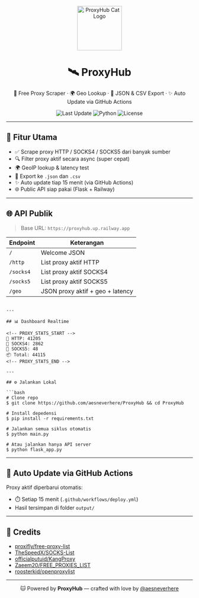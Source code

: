 <p align="center">
  <img src="https://github.com/images/mona-whisper.gif" width="120" alt="ProxyHub Cat Logo" />
</p>

<h1 align="center">🛰️ ProxyHub</h1>

<p align="center">
  🔌 Free Proxy Scraper · 🌍 Geo Lookup · 📄 JSON & CSV Export · ✨ Auto Update via GitHub Actions
</p>

<p align="center">
  <img alt="Last Update" src="https://github.com/aesneverhere/ProxyHub/actions/workflows/deploy.yml/badge.svg">
  <img alt="Python" src="https://img.shields.io/badge/Python-3.10+-blue?style=flat-square">
  <img alt="License" src="https://img.shields.io/github/license/aesneverhere/ProxyHub?style=flat-square">
</p>

---

## 🚀 Fitur Utama

* ✅ Scrape proxy HTTP / SOCKS4 / SOCKS5 dari banyak sumber
* 🔍 Filter proxy aktif secara async (super cepat)
* 🌍 GeoIP lookup & latency test
* 📄 Export ke `.json` dan `.csv`
* ✨ Auto update tiap 15 menit (via GitHub Actions)
* 🌐 Public API siap pakai (Flask + Railway)

---

## 🌐 API Publik

> Base URL: `https://proxyhub.up.railway.app`

| Endpoint  | Keterangan                       |
| --------- | -------------------------------- |
| `/`       | Welcome JSON                     |
| `/http`   | List proxy aktif HTTP            |
| `/socks4` | List proxy aktif SOCKS4          |
| `/socks5` | List proxy aktif SOCKS5          |
| `/geo`    | JSON proxy aktif + geo + latency |

```

---

## 📊 Dashboard Realtime

<!-- PROXY_STATS_START -->
🔹 HTTP: 41205
🔸 SOCKS4: 2862
🔸 SOCKS5: 48
📦 Total: 44115
<!-- PROXY_STATS_END -->

---

## ⚙️ Jalankan Lokal

```bash
# Clone repo
$ git clone https://github.com/aesneverhere/ProxyHub && cd ProxyHub

# Install depedensi
$ pip install -r requirements.txt

# Jalankan semua siklus otomatis
$ python main.py

# Atau jalankan hanya API server
$ python flask_app.py
```

---

## 🔄 Auto Update via GitHub Actions

Proxy aktif diperbarui otomatis:

* ⏱️ Setiap 15 menit (`.github/workflows/deploy.yml`)
* Hasil tersimpan di folder `output/`

---

## 👥 Credits

* [proxifly/free-proxy-list](https://github.com/proxifly/free-proxy-list)
* [TheSpeedX/SOCKS-List](https://github.com/TheSpeedX/SOCKS-List)
* [officialputuid/KangProxy](https://github.com/officialputuid/KangProxy)
* [Zaeem20/FREE\_PROXIES\_LIST](https://github.com/Zaeem20/FREE_PROXIES_LIST)
* [roosterkid/openproxylist](https://github.com/roosterkid/openproxylist)

---

<p align="center">
  🐱 Powered by <strong>ProxyHub</strong> — crafted with love by <a href="https://github.com/aesneverhere">@aesneverhere</a>
</p>
